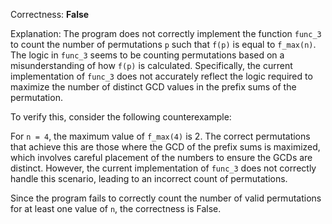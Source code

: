 Correctness: **False**

Explanation: The program does not correctly implement the function `func_3` to count the number of permutations `p` such that `f(p)` is equal to `f_max(n)`. The logic in `func_3` seems to be counting permutations based on a misunderstanding of how `f(p)` is calculated. Specifically, the current implementation of `func_3` does not accurately reflect the logic required to maximize the number of distinct GCD values in the prefix sums of the permutation.

To verify this, consider the following counterexample:

For `n = 4`, the maximum value of `f_max(4)` is 2. The correct permutations that achieve this are those where the GCD of the prefix sums is maximized, which involves careful placement of the numbers to ensure the GCDs are distinct. However, the current implementation of `func_3` does not correctly handle this scenario, leading to an incorrect count of permutations.

Since the program fails to correctly count the number of valid permutations for at least one value of `n`, the correctness is False.